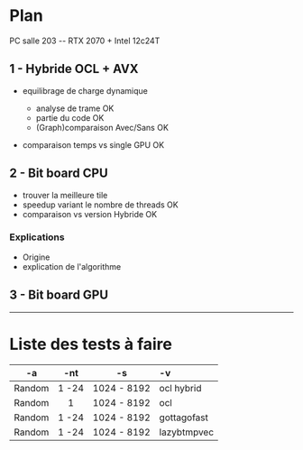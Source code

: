 # Plan

PC salle 203 -- RTX 2070 + Intel 12c24T

## 1 - Hybride OCL + AVX
- equilibrage de charge dynamique
    - analyse de trame                  OK
    - partie du code                    OK
    - (Graph)comparaison Avec/Sans      OK

- comparaison temps vs single GPU       OK


## 2 - Bit board CPU
- trouver la meilleure tile
- speedup variant le nombre de threads  OK
- comparaison vs version Hybride        OK
### Explications
- Origine
- explication de l'algorithme


## 3 - Bit board GPU


--------------------
# Liste des tests à faire



|   -a   |  -nt  |     -s      | -v          |
| :----: | :---: | :---------: | :---------- |
| Random | 1 -24 | 1024 - 8192 | ocl hybrid  |
| Random |   1   | 1024 - 8192 | ocl         |
| Random | 1 -24 | 1024 - 8192 | gottagofast |
| Random | 1 -24 | 1024 - 8192 | lazybtmpvec |